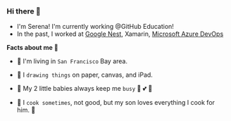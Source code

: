 
### Hi there 👋
- I'm Serena! I'm currently working @GitHub Education!
- In the past, I worked at [Google Nest](https://nest.com/), Xamarin, [Microsoft Azure DevOps](https://azure.microsoft.com/en-us/services/devops/)

**Facts about me 🐾**

- 🌉 I'm living in `San Francisco` Bay area.  

- 🎨 I `drawing things` on paper, canvas, and iPad. 

- 🐥 My 2 little babies always keep me `busy` 👦 💕 👧

- 🍛 I `cook sometimes`, not good, but my son loves everything I cook for him. 🍣 



<!--
**sezhan1229/sezhan1229** is a ✨ _special_ ✨ repository because its `README.md` (this file) appears on your GitHub profile.



